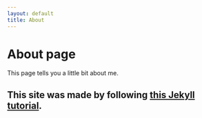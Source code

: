 ```yaml
---
layout: default
title: About
---
```


# About page

This page tells you a little bit about me.

## This site was made by following [this Jekyll tutorial](https://jekyllrb.com/docs/step-by-step/01-setup/).
